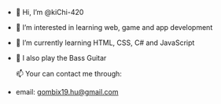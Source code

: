 - 👋 Hi, I’m @kiChi-420
- 👀 I’m interested in learning web, game and app development
- 🌱 I’m currently learning HTML, CSS, C# and JavaScript
- 🎸 I also play the Bass Guitar


  📫 Your can contact me through:
- email: gombix19.hu@gmail.com

<!---
kiChi-420/kiChi-420 is a ✨ special ✨ repository because its `README.md` (this file) appears on your GitHub profile.
You can click the Preview link to take a look at your changes.
- 💞️ I’m looking to collaborate on ...
--->
